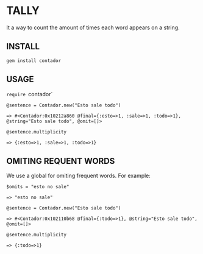 TALLY
====

It a way to count the amount of times each word appears on a string. 


INSTALL
-------

`gem install contador`

USAGE
-----

`require `contador`

`@sentence = Contador.new("Esto sale todo")`

`=> #<Contador:0x10212a860 @final={:esto=>1, :sale=>1, :todo=>1}, @string="Esto sale todo", @omit=[]>`

`@sentence.multiplicity`

`=> {:esto=>1, :sale=>1, :todo=>1}`

OMITING REQUENT WORDS
----------------------

We use a global for omiting frequent words. For example:


`$omits = "esto no sale"`

`=> "esto no sale"`

`@sentence = Contador.new("Esto sale todo")`

`=> #<Contador:0x102110b68 @final={:todo=>1}, @string="Esto sale todo", @omit=[]>`

`@sentence.multiplicity`

`=> {:todo=>1}` 

